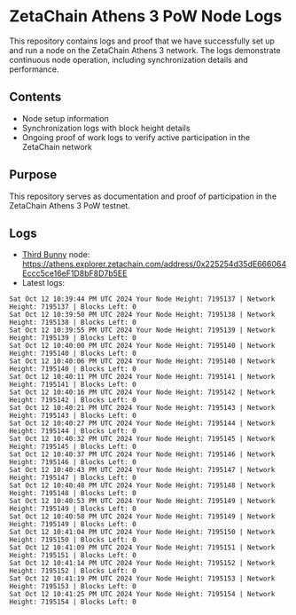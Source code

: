# ZetaChain Athens 3 PoW Node Logs
This repository contains logs and proof that we have successfully set up and run a node on the ZetaChain Athens 3 network. The logs demonstrate continuous node operation, including synchronization details and performance.

## Contents
- Node setup information
- Synchronization logs with block height details
- Ongoing proof of work logs to verify active participation in the ZetaChain network

## Purpose
This repository serves as documentation and proof of participation in the ZetaChain Athens 3 PoW testnet.

## Logs

- [Third Bunny](https://thirdbunny.xyz/) node: https://athens.explorer.zetachain.com/address/0x225254d35dE666064Eccc5ce16eF1D8bF8D7b5EE
- Latest logs:
```
Sat Oct 12 10:39:44 PM UTC 2024 Your Node Height: 7195137 | Network Height: 7195137 | Blocks Left: 0
Sat Oct 12 10:39:50 PM UTC 2024 Your Node Height: 7195138 | Network Height: 7195138 | Blocks Left: 0
Sat Oct 12 10:39:55 PM UTC 2024 Your Node Height: 7195139 | Network Height: 7195139 | Blocks Left: 0
Sat Oct 12 10:40:00 PM UTC 2024 Your Node Height: 7195140 | Network Height: 7195140 | Blocks Left: 0
Sat Oct 12 10:40:06 PM UTC 2024 Your Node Height: 7195140 | Network Height: 7195140 | Blocks Left: 0
Sat Oct 12 10:40:11 PM UTC 2024 Your Node Height: 7195141 | Network Height: 7195141 | Blocks Left: 0
Sat Oct 12 10:40:16 PM UTC 2024 Your Node Height: 7195142 | Network Height: 7195142 | Blocks Left: 0
Sat Oct 12 10:40:21 PM UTC 2024 Your Node Height: 7195143 | Network Height: 7195143 | Blocks Left: 0
Sat Oct 12 10:40:27 PM UTC 2024 Your Node Height: 7195144 | Network Height: 7195144 | Blocks Left: 0
Sat Oct 12 10:40:32 PM UTC 2024 Your Node Height: 7195145 | Network Height: 7195145 | Blocks Left: 0
Sat Oct 12 10:40:37 PM UTC 2024 Your Node Height: 7195146 | Network Height: 7195146 | Blocks Left: 0
Sat Oct 12 10:40:43 PM UTC 2024 Your Node Height: 7195147 | Network Height: 7195147 | Blocks Left: 0
Sat Oct 12 10:40:48 PM UTC 2024 Your Node Height: 7195148 | Network Height: 7195148 | Blocks Left: 0
Sat Oct 12 10:40:53 PM UTC 2024 Your Node Height: 7195149 | Network Height: 7195149 | Blocks Left: 0
Sat Oct 12 10:40:58 PM UTC 2024 Your Node Height: 7195149 | Network Height: 7195149 | Blocks Left: 0
Sat Oct 12 10:41:04 PM UTC 2024 Your Node Height: 7195150 | Network Height: 7195150 | Blocks Left: 0
Sat Oct 12 10:41:09 PM UTC 2024 Your Node Height: 7195151 | Network Height: 7195151 | Blocks Left: 0
Sat Oct 12 10:41:14 PM UTC 2024 Your Node Height: 7195152 | Network Height: 7195152 | Blocks Left: 0
Sat Oct 12 10:41:19 PM UTC 2024 Your Node Height: 7195153 | Network Height: 7195153 | Blocks Left: 0
Sat Oct 12 10:41:25 PM UTC 2024 Your Node Height: 7195154 | Network Height: 7195154 | Blocks Left: 0
```
